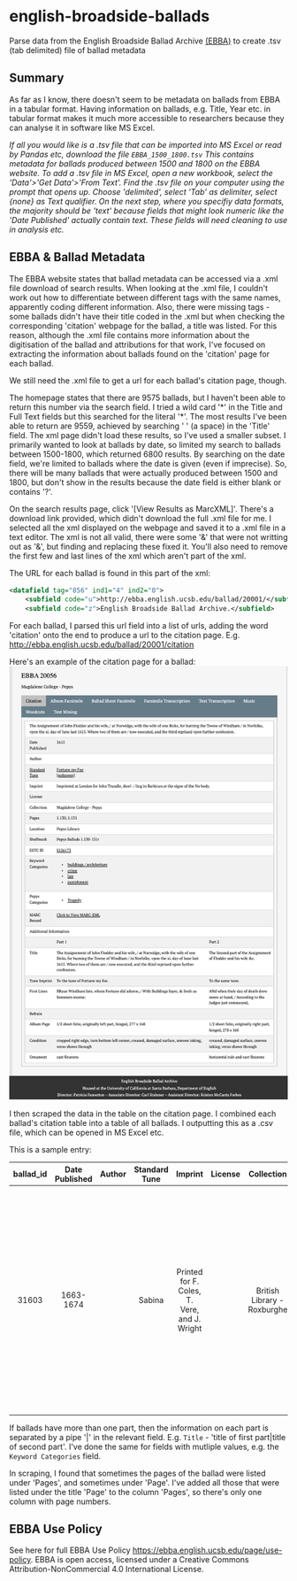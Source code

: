 # english-broadside-ballads
Parse data from the English Broadside Ballad Archive [(EBBA)](https://ebba.english.ucsb.edu) to create .tsv (tab delimited) file of ballad metadata

## Summary
As far as I know, there doesn't seem to be metadata on ballads from EBBA in a tabular format. Having information on ballads, e.g. Title, Year etc. in tabular format makes it much more accessible to researchers because they can analyse it in software like MS Excel.

*If all you would like is a .tsv file that can be imported into MS Excel or read by Pandas etc, download the file `EBBA_1500_1800.tsv` This contains metadata for ballads produced between 1500 and 1800 on the EBBA website. To add a .tsv file in MS Excel, open a new workbook, select the 'Data'>'Get Data'>'From Text'. Find the .tsv file on your computer using the prompt that opens up. Choose 'delimited', select 'Tab' as delimiter, select {none} as Text qualifier. On the next step, where you specifiy data formats, the majority should be 'text' because fields that might look numeric like the 'Date Published' actually contain text. These fields will need cleaning to use in analysis etc.*

## EBBA & Ballad Metadata
The EBBA website states that ballad metadata can be accessed via a .xml file download of search results. When looking at the .xml file, I couldn't work out how to differentiate between different tags with the same names, apparently coding different information. Also, there were missing tags - some ballads didn't have their title coded in the .xml but when checking the corresponding 'citation' webpage for the ballad, a title was listed. For this reason, although the .xml file contains more information about the digitisation of the ballad and attributions for that work, I've focused on extracting the information about ballads found on the 'citation' page for each ballad.

We still need the .xml file to get a url for each ballad's citation page, though.

 The homepage states that there are 9575 ballads, but I haven't been able to return this number via the search field. I tried a wild card '\*' in the Title and Full Text fields but this searched for the literal '\*'. The most results I've been able to return are 9559, achieved by searching ' ' (a space) in the 'Title' field. The xml page didn't load these results, so I've used a smaller subset. I primarily wanted to look at ballads by date, so limited my search to ballads between 1500-1800, which returned 6800 results. By searching on the date field, we're limited to ballads where the date is given (even if imprecise). So, there will be many ballads that were actually produced between 1500 and 1800, but don't show in the results because the date field is either blank or contains '?'.

On the search results page, click '[View Results as MarcXML]'. There's a download link provided, which didn't download the full .xml file for me. I selected all the xml displayed on the webpage and saved it to a .xml file in a text editor. The xml is not all valid, there were some '&' that were not writting out as '&amp;', but finding and replacing these fixed it. You'll also need to remove the first few and last lines of the xml which aren't part of the xml.

The URL for each ballad is found in this part of the xml:

```xml
<datafield tag="856" ind1="4" ind2="0">
	<subfield code="u">http://ebba.english.ucsb.edu/ballad/20001/</subfield>
	<subfield code="z">English Broadside Ballad Archive.</subfield>
```

For each ballad, I parsed this url field into a list of urls, adding the word 'citation' onto the end to produce a url to the citation page. E.g. http://ebba.english.ucsb.edu/ballad/20001/citation

Here's an example of the citation page for a ballad:
![EBBA citation page sample](citation_page_sample.png "EBBA citation page sample")

I then scraped the data in the table on the citation page. I combined each ballad's citation table into a table of all ballads. I outputting this as a .csv file, which can be opened in MS Excel etc.

This is a sample entry:

ballad\_id|Date Published|Author|Standard Tune|Imprint|License|Collection|Location|Shelfmark|ESTC ID|Keyword Categories|MARC Record|Title|Tune Imprint|First Lines|Refrain|Condition|Ornament|url|Pepys Categories|Album Page|Notes|Pages
:-----:|:-----:|:-----:|:-----:|:-----:|:-----:|:-----:|:-----:|:-----:|:-----:|:-----:|:-----:|:-----:|:-----:|:-----:|:-----:|:-----:|:-----:|:-----:|:-----:|:-----:|:-----:|:-----:
31603|1663-1674| |Sabina|Printed for F. Coles, T. Vere, and J. Wright| |British Library - Roxburghe|British Library|C.20.f.8.93|R228172|love\|mythology / Classical\|sex / sexuality|Click to View MARC-XML|CVPIDS CVRTESIE: / in the wooing of fair Sabina.|To a pleasant new Tune.|AS on a day Sabina fell asleep, / Into her bower it was my chance to creep,|I first spake soft, \| And thought it best, \| Then did I touch, \| But yet she slept, \| Where Cupids lips, \| With quaking fear,| | |http://ebba.english.ucsb.edu/ballad/31603/citation| | |Printed on the verso of EBBA 31602, entitled "WILLOUGHBY: / Being a true Relation of a famous and bloody BATTEL fought in Flanders, / by the Noble and Valiant Willoughby, with 1500 English, against 40000 Spa- / niards, where the English obtain'd a notable Victory, to the Glory and Renown of our Nation."|2.93 Verso

If ballads have more than one part, then the information on each part is separated by a pipe '|' in the relevant field. E.g. `Title` - 'title of first part|title of second part'. I've done the same for fields with mutliple values, e.g. the `Keyword Categories` field.

In scraping, I found that sometimes the pages of the ballad were listed under 'Pages', and sometimes under 'Page'. I've added all those that were listed under the title 'Page' to the column 'Pages', so there's only one column with page numbers.

## EBBA Use Policy

See here for full EBBA Use Policy https://ebba.english.ucsb.edu/page/use-policy. EBBA is open access, licensed under a Creative Commons Attribution-NonCommercial 4.0 International License.
